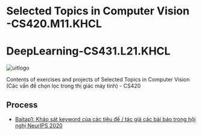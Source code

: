 # Selected Topics in Computer Vision -CS420.M11.KHCL
# DeepLearning-CS431.L21.KHCL

 ![uitlogo](https://portal.uit.edu.vn/Styles/profi/images/logo186x150.png)

Contents of exercises and projects of Selected Topics in Computer Vision (Các vấn đề chọn lọc trong thị giác máy tính) - CS420

 ## Process
- [Baitap1: Khảo sát keyword của các tiêu đề / tác giả các bài báo trong hội nghị NeurIPS 2020](https://github.com/ndtuan10/Selected-Topics-in-Computer-Vision_CS420.M11.KHCL/tree/main/BaiTap/BaiTap1_Th%E1%BB%91ng_k%C3%AA_keyword_c%C3%A1c_b%C3%A0i_b%C3%A1o_trong_1_h%E1%BB%99i_ngh%E1%BB%8B)
